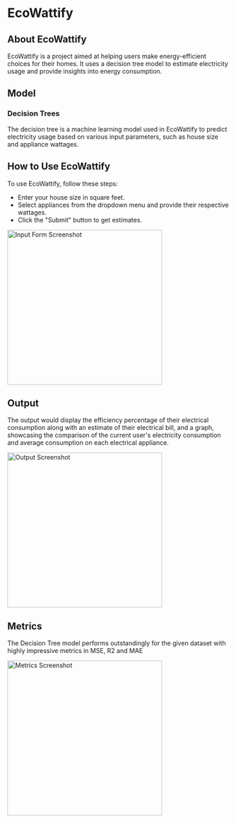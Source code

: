 
<body>
<h1>EcoWattify</h1>

<h2>About EcoWattify</h2>
<p>EcoWattify is a project aimed at helping users make energy-efficient choices for their homes. It uses a decision tree model to estimate electricity usage and provide insights into energy consumption.</p>

<h2>Model</h2>
<h3>Decision Trees</h3>
<p>The decision tree is a machine learning model used in EcoWattify to predict electricity usage based on various input parameters, such as house size and appliance wattages.</p>

<h2>How to Use EcoWattify</h2>
<p>To use EcoWattify, follow these steps:</p>
<ul>
<li>Enter your house size in square feet.</li>
<li>Select appliances from the dropdown menu and provide their respective wattages.</li>
<li>Click the "Submit" button to get estimates.</li>
</ul>
<img src="https://ik.imagekit.io/tejasram/ecowattify_screenshots/input.png?updatedAt=1695236253134" alt="Input Form Screenshot" width="350">

<h2>Output</h2>
<p>The output would display the efficiency percentage of their electrical consumption along with an estimate of their electrical bill, and a graph, showcasing the comparison of the current user's electricity consumption and average consumption on each electrical appliance.</p>
<img src="https://ik.imagekit.io/tejasram/ecowattify_screenshots/results.png?updatedAt=1695236253175" alt="Output Screenshot" width="350">


<h2>Metrics</h2>
<p>The Decision Tree model performs outstandingly for the given dataset with highly impressive metrics in MSE, R2 and MAE</p>
<img src="https://ik.imagekit.io/tejasram/ecowattify_screenshots/metrics.png?updatedAt=1695236253111" alt="Metrics Screenshot" width="350">

</body>
</html>
